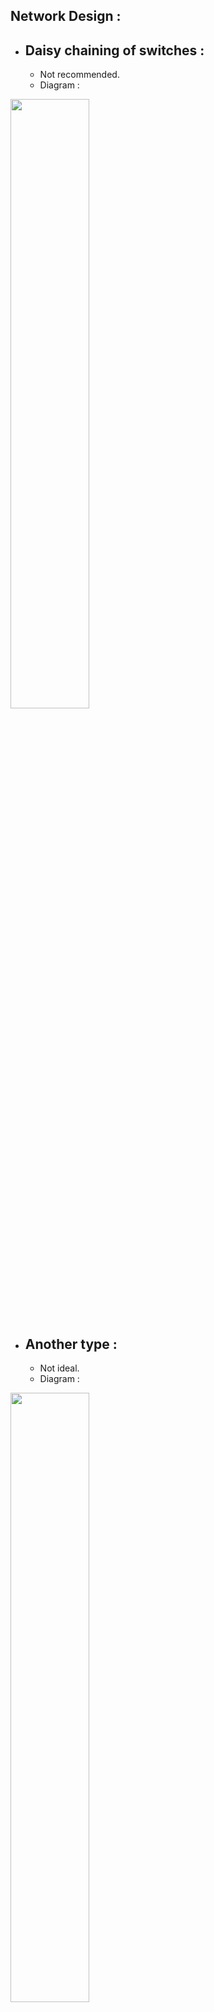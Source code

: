 ## Network Design :

- ## Daisy chaining of switches :

  - Not recommended.
  - Diagram :
  
 <img src="https://user-images.githubusercontent.com/90236635/195264018-b44e6158-6c83-4d38-aad9-19615e9b679b.png" width="50%">
  
- ## Another type :

  - Not ideal.
  - Diagram :
  
 <img src="https://user-images.githubusercontent.com/90236635/195264762-4b16c2dd-1725-48a0-843f-0ff739659c71.png" width="50%">


- ## 2 tier architecture:

  - Not ideal.
  - Diagram :
  
 <img src="https://user-images.githubusercontent.com/90236635/195269154-84141327-32ec-4590-8539-9bcc4a205558.png" width="50%">
 
 
 - ## Ideal 2 tier architecture:

  - Ideal.
  - Diagram :
  
 <img src="https://user-images.githubusercontent.com/90236635/195271230-d5d05536-3317-4fae-a40e-99cfe73e0c72.png" width="50%">
 
 
  - ## 3 tier architecture:

  - Ideal.
  - much costly.
  - Diagram :
  
 <img src="https://user-images.githubusercontent.com/90236635/195273389-bb1fd6d4-4fed-4f07-a9c0-bd6e5714f773.png" width="50%">

 
  
